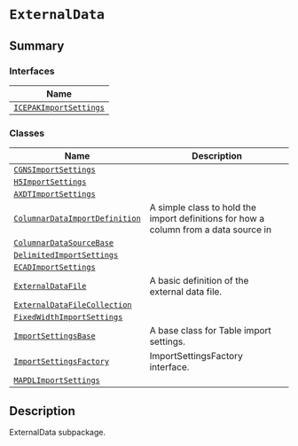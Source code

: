 # `ExternalData`

<a id="summary"></a>

## Summary

### Interfaces

| Name |
| ------------------------------------------------------------------------------------------------------------------------------------ |
| [`ICEPAKImportSettings`](ICEPAKImportSettings.md#ansys.mechanical.stubs.v242.Ansys.Mechanical.ExternalData.ICEPAKImportSettings) |

### Classes

| Name | Description |
|----------------------------------------------------------------------------------------------------------------------------------------------------------|--------------------------------------------------------------------------------------|
| [`CGNSImportSettings`](CGNSImportSettings.md#ansys.mechanical.stubs.v242.Ansys.Mechanical.ExternalData.CGNSImportSettings)                               |                                                                                      |
| [`H5ImportSettings`](H5ImportSettings.md#ansys.mechanical.stubs.v242.Ansys.Mechanical.ExternalData.H5ImportSettings)                                     |                                                                                      |
| [`AXDTImportSettings`](AXDTImportSettings.md#ansys.mechanical.stubs.v242.Ansys.Mechanical.ExternalData.AXDTImportSettings)                               |                                                                                      |
| [`ColumnarDataImportDefinition`](ColumnarDataImportDefinition.md#ansys.mechanical.stubs.v242.Ansys.Mechanical.ExternalData.ColumnarDataImportDefinition) | A simple class to hold the import definitions for how a column from a data source in |
| [`ColumnarDataSourceBase`](ColumnarDataSourceBase.md#ansys.mechanical.stubs.v242.Ansys.Mechanical.ExternalData.ColumnarDataSourceBase)                   |                                                                                      |
| [`DelimitedImportSettings`](DelimitedImportSettings.md#ansys.mechanical.stubs.v242.Ansys.Mechanical.ExternalData.DelimitedImportSettings)                |                                                                                      |
| [`ECADImportSettings`](ECADImportSettings.md#ansys.mechanical.stubs.v242.Ansys.Mechanical.ExternalData.ECADImportSettings)                               |                                                                                      |
| [`ExternalDataFile`](ExternalDataFile.md#ansys.mechanical.stubs.v242.Ansys.Mechanical.ExternalData.ExternalDataFile)                                     | A basic definition of the external data file.                                        |
| [`ExternalDataFileCollection`](ExternalDataFileCollection.md#ansys.mechanical.stubs.v242.Ansys.Mechanical.ExternalData.ExternalDataFileCollection)       |                                                                                      |
| [`FixedWidthImportSettings`](FixedWidthImportSettings.md#ansys.mechanical.stubs.v242.Ansys.Mechanical.ExternalData.FixedWidthImportSettings)             |                                                                                      |
| [`ImportSettingsBase`](ImportSettingsBase.md#ansys.mechanical.stubs.v242.Ansys.Mechanical.ExternalData.ImportSettingsBase)                               | A base class for Table import settings.                                              |
| [`ImportSettingsFactory`](ImportSettingsFactory.md#ansys.mechanical.stubs.v242.Ansys.Mechanical.ExternalData.ImportSettingsFactory)                      | ImportSettingsFactory interface.                                                     |
| [`MAPDLImportSettings`](MAPDLImportSettings.md#ansys.mechanical.stubs.v242.Ansys.Mechanical.ExternalData.MAPDLImportSettings)                            |                                                                                      |

<a id="description"></a>

## Description

ExternalData subpackage.

<!-- !! processed by numpydoc !! -->

